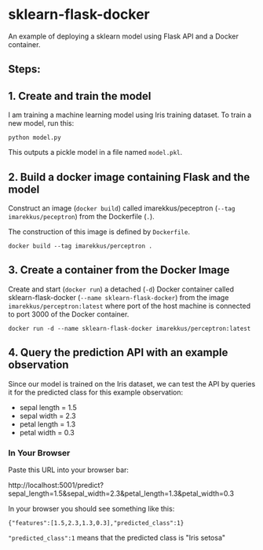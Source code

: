 # sklearn-flask-docker
An example of deploying a sklearn model using Flask API and a Docker container.

## Steps:

## 1. Create and train the model

I am training a machine learning model using Iris training dataset. To train a new model, run this:

`python model.py`

This outputs a pickle model in a file named `model.pkl`.

## 2. Build a docker image containing Flask and the model

Construct an image (`docker build`) called imarekkus/peceptron (`--tag imarekkus/peceptron`) from the Dockerfile (`.`).

The construction of this image is defined by `Dockerfile`.

`docker build --tag imarekkus/perceptron .`

## 3. Create a container from the Docker Image

Create and start (`docker run`) a detached (`-d`) Docker container called sklearn-flask-docker (`--name sklearn-flask-docker`) from the image `imarekkus/perceptron:latest` where port of the host machine is connected to port 3000 of the Docker container.

`docker run -d --name sklearn-flask-docker imarekkus/perceptron:latest`

## 4. Query the prediction API with an example observation

Since our model is trained on the Iris dataset, we can test the API by queries it for the predicted class for this example observation:

- sepal length = 1.5
- sepal width = 2.3
- petal length = 1.3
- petal width = 0.3

### In Your Browser

Paste this URL into your browser bar:

http://localhost:5001/predict?sepal_length=1.5&sepal_width=2.3&petal_length=1.3&petal_width=0.3

In your browser you should see something like this:
```
{"features":[1.5,2.3,1.3,0.3],"predicted_class":1}
```

`"predicted_class":1` means that the predicted class is "Iris setosa"
